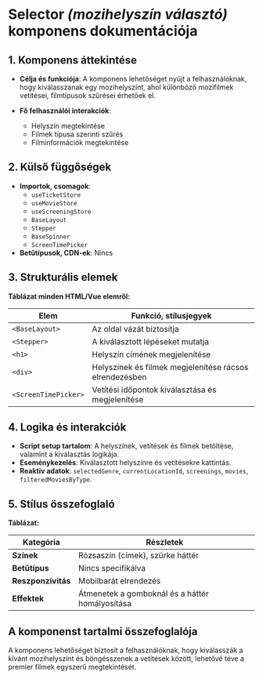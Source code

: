 # **Selector *(mozihelyszín választó)* komponens dokumentációja**

## **1. Komponens áttekintése**
- **Célja és funkciója**: A komponens lehetőséget nyújt a felhasználóknak, hogy kiválasszanak egy mozihelyszínt, ahol különböző mozifilmek vetítései, filmtípusok szűrései érhetőek el.

- **Fő felhasználói interakciók**:
  - Helyszín megtekintése
  - Filmek típusa szerinti szűrés
  - Filminformációk megtekintése

## **2. Külső függőségek**
- **Importok, csomagok**:
  - `useTicketStore`
  - `useMovieStore`
  - `useScreeningStore`
  - `BaseLayout`
  - `Stepper`
  - `BaseSpinner`
  - `ScreenTimePicker`
- **Betűtípusok, CDN-ek**: Nincs

## **3. Strukturális elemek**
**Táblázat minden HTML/Vue elemről:**

| **Elem**             | **Funkció, stílusjegyek**                               |
| -------------------- | ------------------------------------------------------- |
| `<BaseLayout>`       | Az oldal vázát biztosítja                               |
| `<Stepper>`          | A kiválasztott lépéseket mutatja                        |
| `<h1>`               | Helyszín címének megjelenítése                          |
| `<div>`              | Helyszínek és filmek megjelenítése rácsos elrendezésben |
| `<ScreenTimePicker>` | Vetítési időpontok kiválasztása és megjelenítése        |

## **4. Logika és interakciók**
- **Script setup tartalom**: A helyszínek, vetítések és filmek betöltése, valamint a kiválasztás logikája.
- **Eseménykezelés**: Kiválasztott helyszínre és vetítésekre kattintás.
- **Reaktív adatok**: `selectedGenre`, `currentLocationId`, `screenings`, `movies`, `filteredMoviesByType`.

## **5. Stílus összefoglaló**
**Táblázat:**

| **Kategória**      | **Részletek**                                   |
| ------------------ | ----------------------------------------------- |
| **Színek**         | Rózsaszín (címek), szürke háttér                |
| **Betűtípus**      | Nincs specifikálva                              |
| **Reszponzivitás** | Mobilbarát elrendezés                           |
| **Effektek**       | Átmenetek a gomboknál és a háttér homályosítása |

## **A komponenst tartalmi összefoglalója**
A komponens lehetőséget biztosít a felhasználóknak, hogy kiválasszák a kívánt mozihelyszínt és böngésszenek a vetítések között, lehetővé téve a premier filmek egyszerű megtekintését.